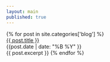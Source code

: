 ```yaml
---
layout: main
published: true
---
```


<div class="post">
  {% for post in site.categories['blog'] %}
      <div class="post-title">
        <a href="{{ post.url}}">{{ post.title }}</a>
      </div>
      <div class="post-date">
        {{post.date | date: "%B %Y" }}
      </div>
      {{ post.excerpt }} 
    {% endfor %}
</div>